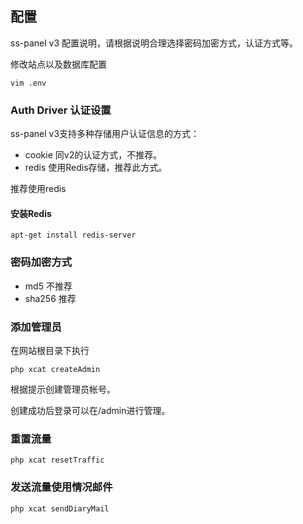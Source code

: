 ## 配置

ss-panel v3 配置说明，请根据说明合理选择密码加密方式，认证方式等。

修改站点以及数据库配置
```
vim .env
```

### Auth Driver 认证设置

ss-panel v3支持多种存储用户认证信息的方式：

* cookie 同v2的认证方式，不推荐。 
* redis 使用Redis存储，推荐此方式。

推荐使用redis

#### 安装Redis
```
apt-get install redis-server
```

### 密码加密方式

* md5 不推荐
* sha256 推荐

### 添加管理员

在网站根目录下执行

```
php xcat createAdmin
```

根据提示创建管理员帐号。

创建成功后登录可以在/admin进行管理。

### 重置流量

```
php xcat resetTraffic
```


### 发送流量使用情况邮件

```
php xcat sendDiaryMail
```
